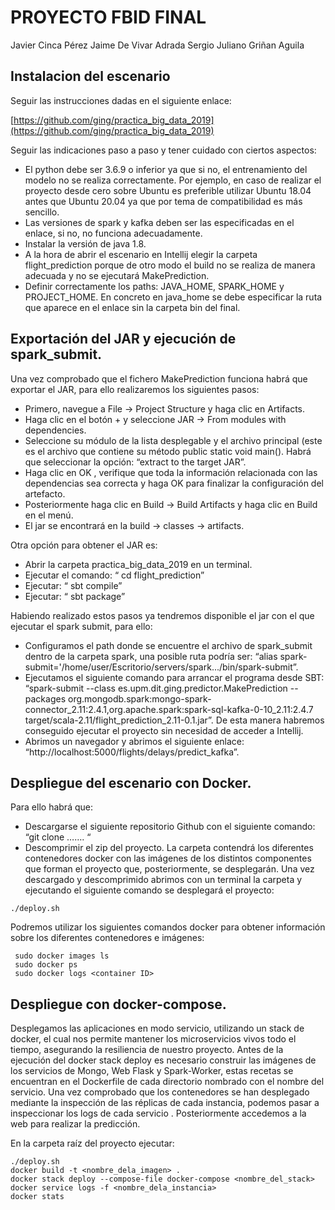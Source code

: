 # PROYECTO FBID FINAL

Javier Cinca Pérez
Jaime De Vivar Adrada
Sergio Juliano Griñan Aguila

## Instalacion del escenario 

Seguir las instrucciones dadas en el siguiente enlace:

[https://github.com/ging/practica_big_data_2019](https://github.com/ging/practica_big_data_2019)

Seguir las indicaciones paso a paso y tener cuidado con ciertos aspectos:
-	El python debe ser 3.6.9 o inferior ya que si no, el entrenamiento del modelo no se realiza correctamente. Por ejemplo, en caso de realizar el proyecto desde cero sobre Ubuntu es preferible utilizar Ubuntu 18.04 antes que Ubuntu 20.04 ya que por tema de compatibilidad es más sencillo. 
-	Las versiones de spark y kafka deben ser las especificadas en el enlace, si no, no funciona adecuadamente. 
-	Instalar la versión de java 1.8.
-	A la hora de abrir el escenario en Intellij elegir la carpeta flight_prediction porque de otro modo el build no se realiza de manera adecuada y no se ejecutará MakePrediction. 
-	Definir correctamente los paths: JAVA_HOME, SPARK_HOME y PROJECT_HOME.  En concreto en java_home se debe especificar la ruta que aparece en el enlace sin la carpeta bin del final. 


## Exportación del JAR y ejecución de spark_submit.

Una vez comprobado que el fichero MakePrediction funciona habrá que exportar el JAR, para ello realizaremos los siguientes pasos:
- Primero, navegue a File -> Project Structure y haga clic en Artifacts.
- Haga clic en el botón + y seleccione JAR -> From modules with dependencies.
- Seleccione su módulo de la lista desplegable y el archivo principal (este es el archivo que contiene su método public static void main(). Habrá que seleccionar la opción: “extract to the target JAR”.
- Haga clic en OK , verifique que toda la información relacionada con las dependencias sea correcta y haga OK para finalizar la configuración del artefacto.
- Posteriormente haga clic en Build -> Build Artifacts y haga clic en Build en el menú.
- El jar se encontrará en la build -> classes -> artifacts.
	



Otra opción para obtener el JAR es: 
- Abrir la carpeta practica_big_data_2019 en un terminal.
- Ejecutar el comando: “ cd flight_prediction”
- Ejecutar: “ sbt compile”
- Ejecutar: “ sbt package”


Habiendo realizado estos pasos ya tendremos disponible el jar con el que ejecutar el spark submit, para ello:
- Configuramos el path donde se encuentre el archivo de spark_submit dentro de la carpeta spark, una posible ruta podría ser:  “alias spark-submit='/home/user/Escritorio/servers/spark.../bin/spark-submit”.
- Ejecutamos el siguiente comando para arrancar el programa desde SBT: “spark-submit --class es.upm.dit.ging.predictor.MakePrediction --packages org.mongodb.spark:mongo-spark-connector_2.11:2.4.1,org.apache.spark:spark-sql-kafka-0-10_2.11:2.4.7 target/scala-2.11/flight_prediction_2.11-0.1.jar”. 
De esta manera habremos conseguido ejecutar el proyecto sin necesidad de acceder a Intellij. 
- Abrimos un navegador y abrimos el siguiente enlace: 
“http://localhost:5000/flights/delays/predict_kafka”.




## Despliegue del escenario con Docker.

Para ello habrá que:
- Descargarse el siguiente repositorio Github con el siguiente comando:  “git clone ……. “
- Descomprimir el zip del proyecto. 
La carpeta contendrá los diferentes contenedores docker con las imágenes de los distintos componentes que forman el proyecto que, posteriormente, se desplegarán. Una vez descargado y descomprimido abrimos con un terminal la carpeta y ejecutando el siguiente comando se desplegará el proyecto:
```
./deploy.sh
```
Podremos utilizar los siguientes comandos docker para obtener información sobre los diferentes contenedores e imágenes: 
```
 sudo docker images ls
 sudo docker ps
 sudo docker logs <container ID>
```

## Despliegue con docker-compose. 

Desplegamos las aplicaciones en modo servicio, utilizando un stack de docker, el cual nos permite mantener los microservicios vivos todo el tiempo, asegurando la resiliencia de nuestro proyecto. Antes de la ejecución del docker stack deploy es necesario construir las imágenes de los servicios de Mongo, Web Flask y Spark-Worker, estas recetas se encuentran en el Dockerfile de cada directorio nombrado con el nombre del servicio. Una vez comprobado que los contenedores se han desplegado mediante la inspección de las réplicas de cada instancia, podemos pasar a inspeccionar los logs de cada servicio . Posteriormente accedemos a la web para realizar la predicción. 

En la carpeta raíz del proyecto ejecutar:

```
./deploy.sh
docker build -t <nombre_dela_imagen> .
docker stack deploy --compose-file docker-compose <nombre_del_stack>
docker service logs -f <nombre_dela_instancia>
docker stats 
```

